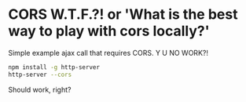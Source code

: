 CORS W.T.F.?! or 'What is the best way to play with cors locally?'
========

Simple example ajax call that requires CORS.
Y U NO WORK?!

```bash
npm install -g http-server
http-server --cors
```

Should work, right?
